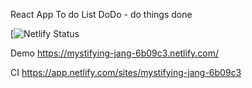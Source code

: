 React App To do List
DoDo - do things done

[![Netlify Status](https://nottombraider-dodo.netlify.app/)

Demo
https://mystifying-jang-6b09c3.netlify.com/

CI
https://app.netlify.com/sites/mystifying-jang-6b09c3
